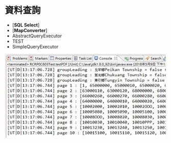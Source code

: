 # 資料查詢

* [**SQL Select**]
* [**MapConverter**]
* AbstractQueryExecutor
* TEST
* SimpleQueryExecutor

![TEST-IMG](../.gitbook/assets/img-test.png)

